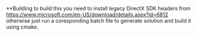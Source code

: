 **Building
to build this you need to install legacy DirectX SDK headers from https://www.microsoft.com/en-US/download/details.aspx?id=6812
otherwise just run a coresponding batch file to generate solution and build it using cmake.

